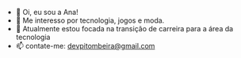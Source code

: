 - 👋 Oi, eu sou a Ana! 
- 👀 Me interesso por tecnologia, jogos e moda.
- 🌱 Atualmente estou focada na transição de carreira para a área da tecnologia
- 📫 contate-me: devpitombeira@gmail.com 

<!---
pitombeiraanaa/pitombeiraanaa is a ✨ special ✨ repository because its `README.md` (this file) appears on your GitHub profile.
You can click the Preview link to take a look at your changes.
--->
